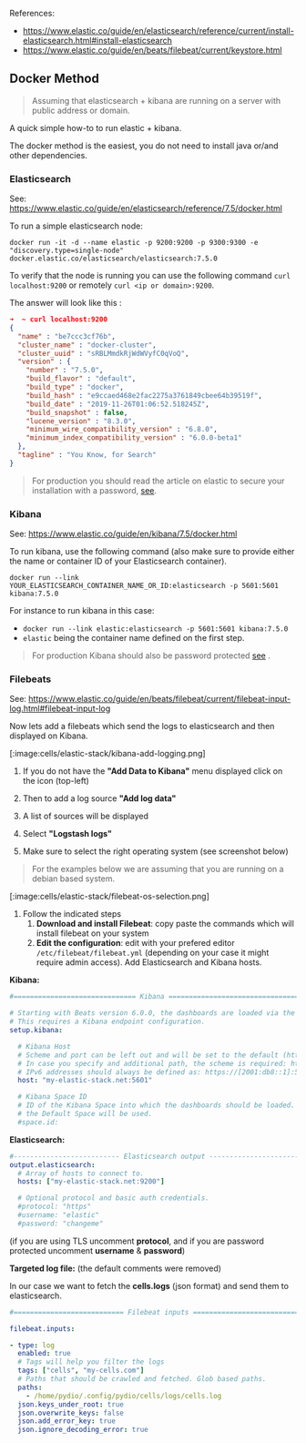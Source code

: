 References:

- https://www.elastic.co/guide/en/elasticsearch/reference/current/install-elasticsearch.html#install-elasticsearch
- https://www.elastic.co/guide/en/beats/filebeat/current/keystore.html


## Docker Method

> Assuming that elasticsearch + kibana are running on a server with public address or domain.

A quick simple how-to to run elastic + kibana. 

The docker method is the easiest, you do not need to install java or/and other dependencies.

### Elasticsearch

See: https://www.elastic.co/guide/en/elasticsearch/reference/7.5/docker.html

To run a simple elasticsearch node:

`docker run -it -d --name elastic -p 9200:9200 -p 9300:9300 -e "discovery.type=single-node" docker.elastic.co/elasticsearch/elasticsearch:7.5.0`

To verify that the node is running you can use the following command `curl localhost:9200` or remotely `curl <ip or domain>:9200`.

The answer will look like this :

```json
➜  ~ curl localhost:9200
{
  "name" : "be7ccc3cf76b",
  "cluster_name" : "docker-cluster",
  "cluster_uuid" : "sRBLMmdkRjWdWVyfC0qVoQ",
  "version" : {
    "number" : "7.5.0",
    "build_flavor" : "default",
    "build_type" : "docker",
    "build_hash" : "e9ccaed468e2fac2275a3761849cbee64b39519f",
    "build_date" : "2019-11-26T01:06:52.518245Z",
    "build_snapshot" : false,
    "lucene_version" : "8.3.0",
    "minimum_wire_compatibility_version" : "6.8.0",
    "minimum_index_compatibility_version" : "6.0.0-beta1"
  },
  "tagline" : "You Know, for Search"
}
```



> For production you should read the article on elastic to secure your installation with a password, [see](https://www.elastic.co/guide/en/elasticsearch/reference/current/configuring-security.html).



### Kibana

See: https://www.elastic.co/guide/en/kibana/7.5/docker.html

To run kibana, use the following command (also make sure to provide either the name or container ID of your Elasticsearch container).

`docker run --link YOUR_ELASTICSEARCH_CONTAINER_NAME_OR_ID:elasticsearch -p 5601:5601 kibana:7.5.0`

For instance to run kibana in this case:

- `docker run --link elastic:elasticsearch -p 5601:5601 kibana:7.5.0` 
- `elastic` being the container name defined on the first step.



> For production Kibana should also be password protected [see](https://www.elastic.co/guide/en/kibana/7.5/using-kibana-with-security.html) .



### Filebeats

See: https://www.elastic.co/guide/en/beats/filebeat/current/filebeat-input-log.html#filebeat-input-log

Now lets add a filebeats which send the logs to elasticsearch and then displayed on Kibana.

[:image:cells/elastic-stack/kibana-add-logging.png]

1. If you do not have the **"Add Data to Kibana"** menu displayed click on the icon (top-left)

2. Then to add a log source **"Add log data"**

3. A list of sources will be displayed

4. Select **"Logstash logs"**

5. Make sure to select the right operating system (see screenshot below)

> For the examples below we are assuming that you are running on a debian based system.

[:image:cells/elastic-stack/filebeat-os-selection.png]

1. Follow the indicated steps
   1. **Download and install Filebeat**:  copy paste the commands which will install filebeat on your system
   2. **Edit the configuration**: edit with your prefered editor `/etc/filebeat/filebeat.yml` (depending on your case it might require admin access).
      Add Elasticsearch and Kibana hosts.

**Kibana:**

```yaml
#============================== Kibana =====================================

# Starting with Beats version 6.0.0, the dashboards are loaded via the Kibana API.
# This requires a Kibana endpoint configuration.
setup.kibana:

  # Kibana Host
  # Scheme and port can be left out and will be set to the default (http and 5601)
  # In case you specify and additional path, the scheme is required: http://localhost:5601/path
  # IPv6 addresses should always be defined as: https://[2001:db8::1]:5601
  host: "my-elastic-stack.net:5601"

  # Kibana Space ID
  # ID of the Kibana Space into which the dashboards should be loaded. By default,
  # the Default Space will be used.
  #space.id:
```



**Elasticsearch:**

```yaml
#-------------------------- Elasticsearch output ------------------------------
output.elasticsearch:
  # Array of hosts to connect to.
  hosts: ["my-elastic-stack.net:9200"]

  # Optional protocol and basic auth credentials.
  #protocol: "https"
  #username: "elastic"
  #password: "changeme"
```

(if you are using TLS uncomment **protocol**, and if you are password protected uncomment **username** & **password**)



**Targeted log file:** (the default comments were removed)

In our case we want to fetch the **cells.logs** (json format) and send them to elasticsearch.

```yaml
#=========================== Filebeat inputs =============================

filebeat.inputs:

- type: log
  enabled: true
  # Tags will help you filter the logs
  tags: ["cells", "my-cells.com"]
  # Paths that should be crawled and fetched. Glob based paths.
  paths:
    - /home/pydio/.config/pydio/cells/logs/cells.log
  json.keys_under_root: true
  json.overwrite_keys: false
  json.add_error_key: true
  json.ignore_decoding_error: true
```